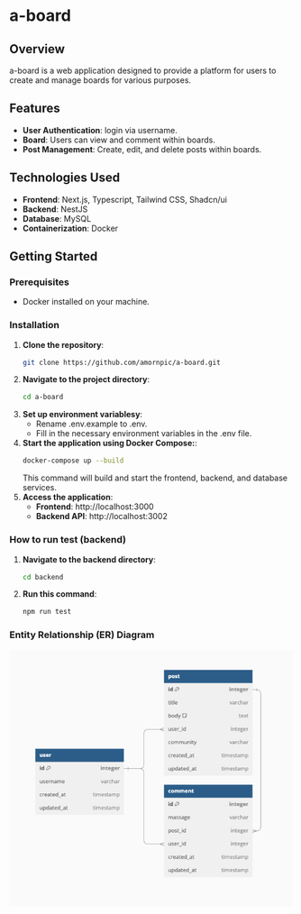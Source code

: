 # a-board

## Overview

a-board is a web application designed to provide a platform for users to create and manage boards for various purposes.

## Features

- **User Authentication**: login via username.
- **Board**: Users can view and comment within boards.
- **Post Management**: Create, edit, and delete posts within boards.

## Technologies Used

- **Frontend**: Next.js, Typescript, Tailwind CSS, Shadcn/ui
- **Backend**: NestJS
- **Database**: MySQL
- **Containerization**: Docker

## Getting Started

### Prerequisites

- Docker installed on your machine.

### Installation

1. **Clone the repository**:
   ```bash
   git clone https://github.com/amornpic/a-board.git
   ```
2. **Navigate to the project directory**:
   ```bash
   cd a-board
   ```
3. **Set up environment variablesy**:
   - Rename .env.example to .env.
   - Fill in the necessary environment variables in the .env file.
4. **Start the application using Docker Compose:**:
   ```bash
   docker-compose up --build
   ```
   This command will build and start the frontend, backend, and database services.
5. **Access the application**:
    - **Frontend**: http://localhost:3000
    - **Backend API**: http://localhost:3002

### How to run test (backend)
1. **Navigate to the backend directory**:
   ```bash
   cd backend
   ```
2. **Run this command**:
   ```bash
   npm run test
   ```

### Entity Relationship (ER) Diagram
![aBoard ERD](images/aboard-erd.png)